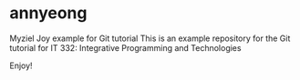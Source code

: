 # annyeong
Myziel Joy example for Git tutorial
This is an example repository for the Git tutorial for IT 332: Integrative Programming and Technologies

Enjoy!
